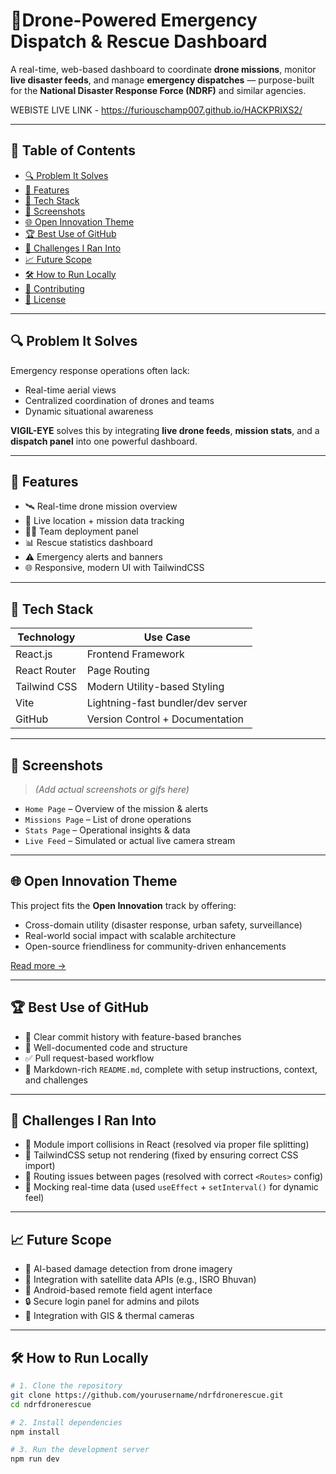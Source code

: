 # 🚨Drone-Powered Emergency Dispatch & Rescue Dashboard

A real-time, web-based dashboard to coordinate **drone missions**, monitor **live disaster feeds**, and manage **emergency dispatches** — purpose-built for the **National Disaster Response Force (NDRF)** and similar agencies.

WEBISTE LIVE LINK - https://furiouschamp007.github.io/HACKPRIXS2/

---

## 📌 Table of Contents
- [🔍 Problem It Solves](#-problem-it-solves)
- [🚀 Features](#-features)
- [🧩 Tech Stack](#-tech-stack)
- [📸 Screenshots](#-screenshots)
- [🌐 Open Innovation Theme](#-open-innovation-theme)
- [🏆 Best Use of GitHub](#-best-use-of-github)
- [🧠 Challenges I Ran Into](#-challenges-i-ran-into)
- [📈 Future Scope](#-future-scope)
- [🛠️ How to Run Locally](#️-how-to-run-locally)
- [🤝 Contributing](#-contributing)
- [📄 License](#-license)

---

## 🔍 Problem It Solves

Emergency response operations often lack:
- Real-time aerial views
- Centralized coordination of drones and teams
- Dynamic situational awareness

**VIGIL-EYE** solves this by integrating **live drone feeds**, **mission stats**, and a **dispatch panel** into one powerful dashboard.

---

## 🚀 Features

- 🛰️ Real-time drone mission overview
- 📍 Live location + mission data tracking
- 🧑‍🚒 Team deployment panel
- 📊 Rescue statistics dashboard
- ⚠️ Emergency alerts and banners
- 🌐 Responsive, modern UI with TailwindCSS

---

## 🧩 Tech Stack

| Technology      | Use Case                          |
|-----------------|------------------------------------|
| React.js        | Frontend Framework                 |
| React Router    | Page Routing                       |
| Tailwind CSS    | Modern Utility-based Styling       |
| Vite            | Lightning-fast bundler/dev server  |
| GitHub          | Version Control + Documentation    |

---

## 📸 Screenshots

> _(Add actual screenshots or gifs here)_

- `Home Page` – Overview of the mission & alerts  
- `Missions Page` – List of drone operations  
- `Stats Page` – Operational insights & data  
- `Live Feed` – Simulated or actual live camera stream  

---

## 🌐 Open Innovation Theme

This project fits the **Open Innovation** track by offering:
- Cross-domain utility (disaster response, urban safety, surveillance)
- Real-world social impact with scalable architecture
- Open-source friendliness for community-driven enhancements

[Read more →](#-open-innovation-theme)

---

## 🏆 Best Use of GitHub

- 🔁 Clear commit history with feature-based branches
- 📖 Well-documented code and structure
- ✅ Pull request-based workflow
- 📘 Markdown-rich `README.md`, complete with setup instructions, context, and challenges

---

## 🧠 Challenges I Ran Into

- 🧩 Module import collisions in React (resolved via proper file splitting)
- 🎨 TailwindCSS setup not rendering (fixed by ensuring correct CSS import)
- 🔁 Routing issues between pages (resolved with correct `<Routes>` config)
- 🔧 Mocking real-time data (used `useEffect` + `setInterval()` for dynamic feel)

---

## 📈 Future Scope

- 🧠 AI-based damage detection from drone imagery
- 📡 Integration with satellite data APIs (e.g., ISRO Bhuvan)
- 📲 Android-based remote field agent interface
- 🔒 Secure login panel for admins and pilots
- 📍 Integration with GIS & thermal cameras

---

## 🛠️ How to Run Locally

```bash
# 1. Clone the repository
git clone https://github.com/yourusername/ndrfdronerescue.git
cd ndrfdronerescue

# 2. Install dependencies
npm install

# 3. Run the development server
npm run dev
